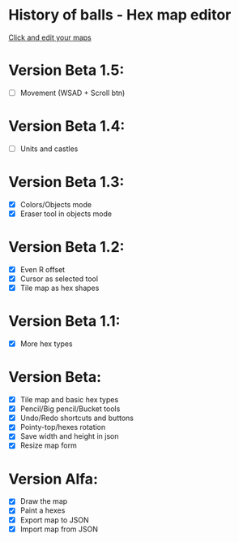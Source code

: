 # History of balls - Hex map editor
[Click and edit your maps](https://luki20091.github.io/Hex-map-editor/)

# Version Beta 1.5:
- [ ] Movement (WSAD + Scroll btn)

# Version Beta 1.4:
- [ ] Units and castles
      
# Version Beta 1.3:
- [x] Colors/Objects mode
- [x] Eraser tool in objects mode
      
# Version Beta 1.2:
- [x] Even R offset
- [x] Cursor as selected tool
- [x] Tile map as hex shapes

# Version Beta 1.1:
- [x] More hex types

# Version Beta:
- [x] Tile map and basic hex types
- [x] Pencil/Big pencil/Bucket tools
- [x] Undo/Redo shortcuts and buttons
- [x] Pointy-top/hexes rotation
- [x] Save width and height in json
- [x] Resize map form

# Version Alfa:
- [x] Draw the map
- [x] Paint a hexes
- [x] Export map to JSON
- [x] Import map from JSON
